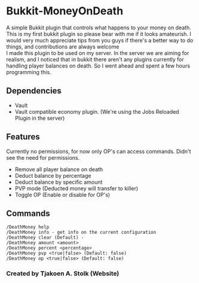 # Bukkit-MoneyOnDeath
A simple Bukkit plugin that controls what happens to your money on death. <br />
This is my first bukkit plugin so please bear with me if it looks amateurish. I would very much appreciate tips from you guys if there's a better way to do things, and contributions are always welcome <br/>
I made this plugin to be used on my server. In the server we are aiming for realism, and I noticed that in bukkit there aren't any plugins currently for handling player balances on death. So I went ahead and spent a few hours programming this.

## Dependencies
- Vault
- Vault compatible economy plugin. (We're using the Jobs Reloaded Plugin in the server)

## Features
Currently no permissions, for now only OP's can access commands. Didn't see the need for permissions.
- Remove all player balance on death
- Deduct balance by percentage
- Deduct balance by specific amount
- PVP mode (Deducted money will transfer to killer)
- Toggle OP (Enable or disable for OP's)

## Commands
```
/DeathMoney help
/DeathMoney info - get info on the current configuration
/DeathMoney clear (Default) -
/DeathMoney amount <amount>
/DeathMoney percent <percentage>
/DeathMoney pvp <true|false> (Default: false)
/DeathMoney op <true|false> (Default: false)
```

### Created by Tjakoen A. Stolk (Website)
